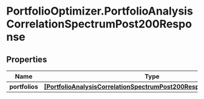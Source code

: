 # PortfolioOptimizer.PortfolioAnalysisCorrelationSpectrumPost200Response

## Properties

Name | Type | Description | Notes
------------ | ------------- | ------------- | -------------
**portfolios** | [**[PortfolioAnalysisCorrelationSpectrumPost200ResponsePortfoliosInner]**](PortfolioAnalysisCorrelationSpectrumPost200ResponsePortfoliosInner.md) |  | 


